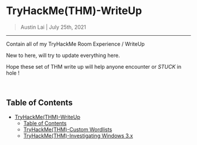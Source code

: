 # TryHackMe(THM)-WriteUp

> Austin Lai | July 25th, 2021

---

<!-- Description -->

Contain all of my TryHackMe Room Experience / WriteUp

New to here, will try to update everything here.

Hope these set of THM write up will help anyone encounter or _STUCK_ in hole !

<!-- Description -->

<br />

## Table of Contents

<!-- TOC -->

- [TryHackMe(THM)-WriteUp](#tryhackmehtm-writeup)
    - [Table of Contents](#table-of-contents)
    - [TryHackMe(THM)-Custom Wordlists](TryHackMe(THM)-Custom%20Wordlists/README.md)
    - [TryHackMe(THM)-Investigating Windows 3.x](TryHackMe(THM)-Investigating%20Windows%203.x/README.md)



<!-- /TOC -->




